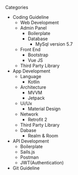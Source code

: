 Categories
* Coding Guideline
    * Web Development
    * Admin Panel
        * Boilerplate
        * Database
            * MySql version 5.7
    * Front End
        * Bootstrap
        * Vue JS
    * Third Party Library
* App Development
    * Language
	    * Kotlin
    * Architecture
        * MVVM
        * Jetpack
    * Ui/Ux
        * Material Design
    * Network
        * Retrofit 2
    * Third Party Library
    * Dabase
    	* Realm & Room
* API Development
    * Boilerplate
    * Sails.js
    * Postman
    * JWT(Authentication)
* Git Guideline
